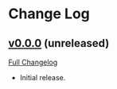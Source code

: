 # Change Log

## [v0.0.0](https://github.com/PacoteJS/pacote/tree/@pacote/iff/1.0.0) (unreleased)

[Full Changelog](https://github.com/PacoteJS/pacote/compare/@pacote/iff@1.0.0...@pacote/iff@1.0.0)

- Initial release.

